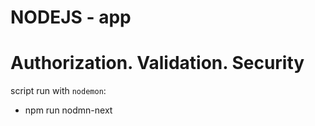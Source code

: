 NODEJS - app
===================
# Authorization. Validation. Security

script run with `nodemon`:
- npm run nodmn-next
